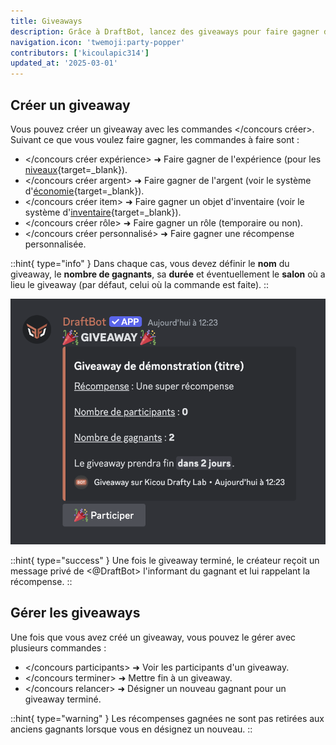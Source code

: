 ```yaml
---
title: Giveaways
description: Grâce à DraftBot, lancez des giveaways pour faire gagner de superbes récompenses à vos membres !
navigation.icon: 'twemoji:party-popper'
contributors: ['kicoulapic314']
updated_at: '2025-03-01'
---
```

## Créer un giveaway

Vous pouvez créer un giveaway avec les commandes \</concours créer>. Suivant ce que vous voulez faire gagner, les commandes à faire sont :

- </concours créer expérience> ➜ Faire gagner de l'expérience (pour les [niveaux](https://www.draftbot.fr/docs/modules/niveaux){target=_blank}).
- </concours créer argent> ➜ Faire gagner de l'argent (voir le système d'[économie](https://www.draftbot.fr/docs/modules/economie){target=_blank}).
- </concours créer item> ➜ Faire gagner un objet d'inventaire (voir le système d'[inventaire](https://www.draftbot.fr/docs/modules/inventaire){target=_blank}).
- </concours créer rôle> ➜ Faire gagner un rôle (temporaire ou non).
- </concours créer personnalisé> ➜ Faire gagner une récompense personnalisée.

::hint{ type="info" }
  Dans chaque cas, vous devez définir le **nom** du giveaway, le **nombre de gagnants**, sa **durée** et éventuellement le **salon** où a lieu le giveaway (par défaut, celui où la commande est faite).
::

![Aperçu d'un giveaway pour une récompense personnalisée.](../assets/giveaways/apercu_giveaway.png)

::hint{ type="success" }
  Une fois le giveaway terminé, le créateur reçoit un message privé de <@DraftBot> l'informant du gagnant et lui rappelant la récompense.
::

## Gérer les giveaways

Une fois que vous avez créé un giveaway, vous pouvez le gérer avec plusieurs commandes :

- </concours participants> ➜ Voir les participants d'un giveaway.
- </concours terminer> ➜ Mettre fin à un giveaway.
- </concours relancer> ➜ Désigner un nouveau gagnant pour un giveaway terminé.

::hint{ type="warning" }
  Les récompenses gagnées ne sont pas retirées aux anciens gagnants lorsque vous en désignez un nouveau.
::
